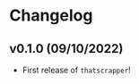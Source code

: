 # Changelog

<!--next-version-placeholder-->

## v0.1.0 (09/10/2022)

- First release of `thatscrapper`!
